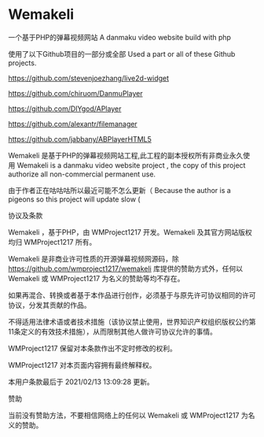 ﻿# Wemakeli
一个基于PHP的弹幕视频网站
A danmaku video website build with php

使用了以下Github项目的一部分或全部
Used a part or all of these Github projects.

https://github.com/stevenjoezhang/live2d-widget

https://github.com/chiruom/DanmuPlayer

https://github.com/DIYgod/APlayer

https://github.com/alexantr/filemanager

https://github.com/jabbany/ABPlayerHTML5

Wemakeli 是基于PHP的弹幕视频网站工程,此工程的副本授权所有非商业永久使用
Wemakeli is a danmaku video website project , the copy of this project authorize all non-commercial permanent use.

由于作者正在咕咕咕所以最近可能不怎么更新（
Because the author is a pigeons so this project will update slow (

协议及条款

Wemakeli ，基于PHP，由 WMProject1217 开发。Wemakeli 及其官方网站版权均归 WMProject1217 所有。

Wemakeli 是非商业许可性质的开源弹幕视频网源码，除 https://github.com/wmproject1217/wemakeli 库提供的赞助方式外，任何以 Wemakeli 或 WMProject1217 为名义的赞助等均不存在。

如果再混合、转换或者基于本作品进行创作，必须基于与原先许可协议相同的许可协议，分发其贡献的作品。

不得适用法律术语或者技术措施（该协议禁止使用，世界知识产权组织版权公约第11条定义的有效技术措施），从而限制其他人做许可协议允许的事情。

WMProject1217 保留对本条款作出不定时修改的权利。

WMProject1217 对本页面内容拥有最终解释权。

本用户条款最后于 2021/02/13 13:09:28 更新。

赞助

当前没有赞助方法，不要相信网络上的任何以 Wemakeli 或 WMProject1217 为名义的赞助。